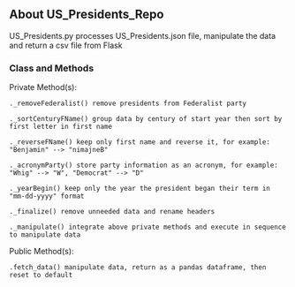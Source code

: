 ## About US_Presidents_Repo

US_Presidents.py processes US_Presidents.json file, manipulate the data and return a csv file from Flask

### Class and Methods

Private Method(s):

    ._removeFederalist() remove presidents from Federalist party
    
    ._sortCenturyFName() group data by century of start year then sort by first letter in first name
    
    ._reverseFName() keep only first name and reverse it, for example: "Benjamin" --> "nimajneB"
    
    ._acronymParty() store party information as an acronym, for example: "Whig" --> "W", "Democrat" --> "D"
    
    ._yearBegin() keep only the year the president began their term in "mm-dd-yyyy" format
    
    ._finalize() remove unneeded data and rename headers
    
    ._manipulate() integrate above private methods and execute in sequence to manipulate data
    
Public Method(s):

    .fetch_data() manipulate data, return as a pandas dataframe, then reset to default
